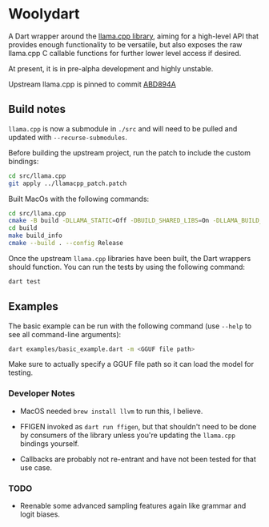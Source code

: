 # Woolydart

A Dart wrapper around the [llama.cpp library](https://github.com/ggerganov/llama.cpp), aiming for a high-level
API that provides enough functionality to be versatile, but also exposes the raw llama.cpp C callable functions
for further lower level access if desired.

At present, it is in pre-alpha development and highly unstable. 

Upstream llama.cpp is pinned to commit [ABD894A](https://github.com/ggerganov/llama.cpp/commit/abd894ad96a242043b8e197ec130d8649eead22e)


## Build notes

`llama.cpp` is now a submodule in `./src` and will need to be pulled and updated with `--recurse-submodules`.

Before building the upstream project, run the patch to include the custom bindings:

```bash
cd src/llama.cpp
git apply ../llamacpp_patch.patch
```

Built MacOs with the following commands:

```bash
cd src/llama.cpp
cmake -B build -DLLAMA_STATIC=Off -DBUILD_SHARED_LIBS=On -DLLAMA_BUILD_TESTS=Off -DLLAMA_BUILD_EXAMPLES=Off -DLLAMA_METAL_EMBED_LIBRARY=On
cd build
make build_info
cmake --build . --config Release
```

Once the upstream `llama.cpp` libraries have been built, the Dart wrappers should function. You can run the
tests by using the following command:

```bash
dart test
```


## Examples

The basic example can be run with the following command (use `--help` to see all command-line arguments):

```bash
dart examples/basic_example.dart -m <GGUF file path>
```

Make sure to actually specify a GGUF file path so it can load the model for testing.


### Developer Notes

* MacOS needed `brew install llvm` to run this, I believe.

* FFIGEN invoked as `dart run ffigen`, but that shouldn't need to be done by consumers of the library unless you're
  updating the `llama.cpp` bindings yourself.

* Callbacks are probably not re-entrant and have not been tested for that use case.


### TODO

* Reenable some advanced sampling features again like grammar and logit biases.